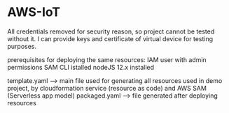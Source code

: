 # AWS-IoT
All credentials removed for security reason, so project cannot be tested without it. 
I can provide keys and certificate of virtual device for testing purposes.

prerequisites for deploying the same resources:
IAM user with admin permissions
SAM CLI istalled
nodeJS 12.x installed

template.yaml --> main file used for generating all resources used in demo project, by cloudformation service (resource as code) and AWS SAM (Serverless app model)
packaged.yaml --> file generated after deploying resources

